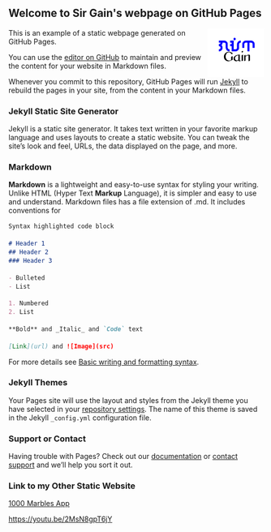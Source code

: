 ## Welcome to Sir Gain's webpage on GitHub Pages

<img src="gain-font-filipino.png" width="111" align="right">

This is an example of a static webpage generated on GitHub Pages.

You can use the [editor on GitHub](https://github.com/641n/computer-9/edit/main/README.md) to maintain and preview the content for your website in Markdown files.

Whenever you commit to this repository, GitHub Pages will run [Jekyll](https://jekyllrb.com/) to rebuild the pages in your site, from the content in your Markdown files.

### Jekyll Static Site Generator
Jekyll is a static site generator. It takes text written in your favorite markup language and uses layouts to create a static website. You can tweak the site’s look and feel, URLs, the data displayed on the page, and more.

### Markdown

**Markdown** is a lightweight and easy-to-use syntax for styling your writing. Unlike HTML (Hyper Text **Markup** Language), it is simpler and easy to use and understand. Markdown files has a file extension of .md. It includes conventions for

```markdown
Syntax highlighted code block

# Header 1
## Header 2
### Header 3

- Bulleted
- List

1. Numbered
2. List

**Bold** and _Italic_ and `Code` text

[Link](url) and ![Image](src)
```

For more details see [Basic writing and formatting syntax](https://docs.github.com/en/github/writing-on-github/getting-started-with-writing-and-formatting-on-github/basic-writing-and-formatting-syntax).

### Jekyll Themes

Your Pages site will use the layout and styles from the Jekyll theme you have selected in your [repository settings](https://github.com/641n/computer-9/settings/pages). The name of this theme is saved in the Jekyll `_config.yml` configuration file.

### Support or Contact

Having trouble with Pages? Check out our [documentation](https://docs.github.com/categories/github-pages-basics/) or [contact support](https://support.github.com/contact) and we’ll help you sort it out.

### Link to my Other Static Website

[1000 Marbles App](http://sirgain.droppages.com/)

https://youtu.be/2MsN8gpT6jY
